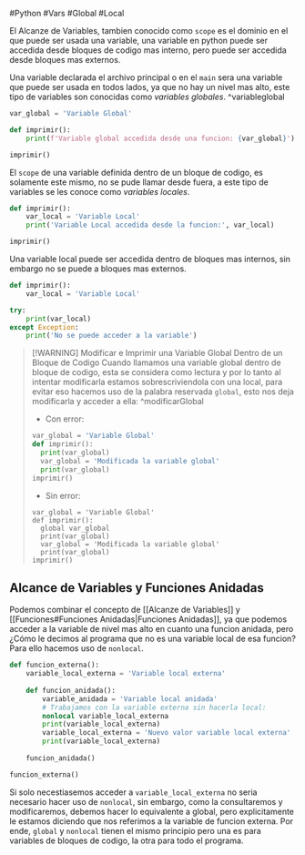 #Python #Vars #Global #Local

El Alcanze de Variables, tambien conocido como `scope` es el dominio en el que puede ser usada una variable, una variable en python puede ser accedida desde bloques de codigo mas interno, pero puede ser accedida desde bloques mas externos.

Una variable declarada el archivo principal o en el `main` sera una variable que puede ser usada en todos lados, ya que no hay un nivel mas alto, este tipo de variables son conocidas como _variables globales_. ^variableglobal

```python
var_global = 'Variable Global'

def imprimir():
	print(f'Variable global accedida desde una funcion: {var_global}')

imprimir()
```

El `scope` de una variable definida dentro de un bloque de codigo, es solamente este mismo, no se pude llamar desde fuera, a este tipo de variables se les conoce como _variables locales_.

```python
def imprimir():
	var_local = 'Variable Local'
	print('Variable Local accedida desde la funcion:', var_local)

imprimir()
```

Una variable local puede ser accedida dentro de bloques mas internos, sin embargo no se puede a bloques mas externos.

```python
def imprimir():
	var_local = 'Variable Local'

try:
	print(var_local)
except Exception:
	print('No se puede acceder a la variable')
```


> [!WARNING] Modificar e Imprimir una Variable Global Dentro de un Bloque de Codigo
> Cuando llamamos una variable global dentro de bloque de codigo, esta se considera como lectura y por lo tanto al intentar modificarla estamos sobrescriviendola con una local, para evitar eso hacemos uso de la palabra reservada `global`, esto nos deja modificarla y acceder a ella: ^modificarGlobal
> - Con error:
> ```python
> var_global = 'Variable Global'
> def imprimir():
> 	print(var_global)
> 	var_global = 'Modificada la variable global'
> 	print(var_global)
> imprimir()
>```
>- Sin error:
>```run-python
>var_global = 'Variable Global'
> def imprimir():
> 	global var_global
> 	print(var_global)
> 	var_global = 'Modificada la variable global'
> 	print(var_global)
> imprimir()
>```


## Alcance de Variables y Funciones Anidadas

Podemos combinar el concepto de [[Alcanze de Variables]] y [[Funciones#Funciones Anidadas|Funciones Anidadas]], ya que podemos acceder a la variable de nivel mas alto en cuanto una funcion anidada, pero ¿Cómo le decimos al programa que no es una variable local de esa funcion? Para ello hacemos uso de `nonlocal`.

```python
def funcion_externa():
	variable_local_externa = 'Variable local externa'
	
	def funcion_anidada():
		variable_anidada = 'Variable local anidada'
		# Trabajamos con la variable externa sin hacerla local:
		nonlocal variable_local_externa
		print(variable_local_externa)
		variable_local_externa = 'Nuevo valor variable local externa'
		print(variable_local_externa)
	
	funcion_anidada()

funcion_externa()
```

Si solo necestiasemos acceder a `variable_local_externa` no seria necesario hacer uso  de `nonlocal`, sin embargo, como la consultaremos y modificaremos, debemos hacer lo equivalente a global, pero explicitamente le estamos diciendo que nos referimos a la variable de funcion externa. Por ende, `global` y `nonlocal` tienen el mismo principio pero una es para variables de bloques de codigo, la otra para todo el programa.

